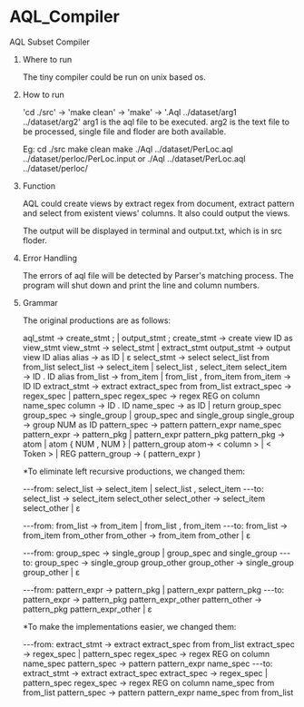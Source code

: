 # AQL_Compiler
AQL Subset Compiler

1. Where to run
	
	The tiny compiler could be run on unix based os.

2. How to run

	'cd ./src' -> 'make clean' -> 'make' -> '.Aql ../dataset/arg1 ../dataset/arg2' 
	arg1 is the aql file to be executed.
	arg2 is the text file to be processed, single file and floder are both available.

	Eg:
	cd ./src
	make clean
	make
	./Aql ../dataset/PerLoc.aql ../dataset/perloc/PerLoc.input
	or	./Aql ../dataset/PerLoc.aql ../dataset/perloc/

3. Function

	AQL could create views by extract regex from document, extract pattern and select from existent views' columns. It also could output the views.

	The output will be displayed in terminal and output.txt, which is in src floder.
	
4. Error Handling
	
	The errors of aql file will be detected by Parser's matching process.
	The program will shut down and print the line and column numbers.

5. Grammar

	The original productions are as follows:

	aql_stmt → create_stmt ; | output_stmt ; 
	create_stmt → create view ID as view_stmt
	view_stmt → select_stmt | extract_stmt
	output_stmt → output view ID alias alias → as ID | ε
	select_stmt → select select_list from from_list 
	select_list → select_item | select_list , select_item 
	select_item → ID . ID alias
	from_list → from_item | from_list , from_item 
	from_item → ID ID
	extract_stmt → extract extract_spec from from_list 
	extract_spec → regex_spec | pattern_spec
	regex_spec → regex REG on column name_spec
	column → ID . ID
	name_spec → as ID | return group_spec
	group_spec → single_group | group_spec and single_group 
	single_group → group NUM as ID
	pattern_spec → pattern pattern_expr name_spec 
	pattern_expr → pattern_pkg | pattern_expr pattern_pkg 
	pattern_pkg → atom | atom { NUM , NUM } | pattern_group 
	atom→ < column > | < Token > | REG
	pattern_group → ( pattern_expr )

	*To eliminate left recursive productions, we changed them:

	---from:
	select_list → select_item | select_list , select_item
	---to:
	select_list → select_item select_other
	select_other → select_item select_other | ε

	---from:
	from_list → from_item | from_list , from_item
	---to:
	from_list → from_item from_other
	from_other → from_item from_other | ε

	---from:
	group_spec → single_group | group_spec and single_group
	---to:
	group_spec → single_group group_other
	group_other → single_group group_other | ε

	---from:
	pattern_expr → pattern_pkg | pattern_expr pattern_pkg 
	---to:
	pattern_expr → pattern_pkg pattern_expr_other
	pattern_other → pattern_pkg pattern_expr_other | ε

	*To make the implementations easier, we changed them:

	---from:
	extract_stmt → extract extract_spec from from_list
	extract_spec → regex_spec | pattern_spec
	regex_spec → regex REG on column name_spec
	pattern_spec → pattern pattern_expr name_spec
	---to:
	extract_stmt → extract extract_spec
	extract_spec → regex_spec | pattern_spec
	regex_spec → regex REG on column name_spec from from_list
	pattern_spec → pattern pattern_expr name_spec from from_list
